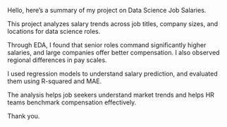 Hello, here’s a summary of my project on Data Science Job Salaries.

This project analyzes salary trends across job titles, company sizes, and locations for data science roles.

Through EDA, I found that senior roles command significantly higher salaries, and large companies offer better compensation. I also observed regional differences in pay scales.

I used regression models to understand salary prediction, and evaluated them using R-squared and MAE.

The analysis helps job seekers understand market trends and helps HR teams benchmark compensation effectively.

Thank you.
